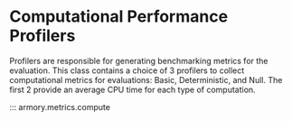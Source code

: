 # Computational Performance Profilers
Profilers are responsible for generating benchmarking metrics for the evaluation. This class contains a choice of 3 profilers to collect computational metrics for evaluations: Basic, Deterministic, and Null. The first 2 provide an average CPU time for each type of computation.

::: armory.metrics.compute